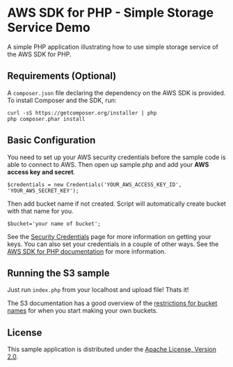 # AWS SDK for PHP - Simple Storage Service Demo

A simple PHP application illustrating how to use simple storage service of the AWS SDK for PHP.

## Requirements (Optional)

A `composer.json` file declaring the dependency on the AWS SDK is provided. To
install Composer and the SDK, run:

    curl -sS https://getcomposer.org/installer | php
    php composer.phar install

## Basic Configuration

You need to set up your AWS security credentials before the sample code is able to connect to AWS. Then open up sample.php and add your **AWS access key and secret**.

    $credentials = new Credentials('YOUR_AWS_ACCESS_KEY_ID', 'YOUR_AWS_SECRET_KEY');

Then add bucket name if not created. Script will automatically create bucket with that name for you.

    $bucket='your name of bucket';

See the [Security Credentials](http://aws.amazon.com/security-credentials) page for more information on getting your keys. You can also set your credentials in a couple of other ways. See the [AWS SDK for PHP documentation](http://docs.aws.amazon.com/aws-sdk-php-2/guide/latest/configuration.html) for more information.

## Running the S3 sample

Just run `index.php` from your localhost and upload file! Thats it!

The S3 documentation has a good overview of the [restrictions for bucket names](http://docs.aws.amazon.com/AmazonS3/latest/dev/BucketRestrictions.html) for when you start making your own buckets.

## License

This sample application is distributed under the
[Apache License, Version 2.0](http://www.apache.org/licenses/LICENSE-2.0).
